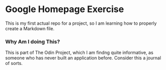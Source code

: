 # Google Homepage Exercise
This is my first actual repo for a project, so I am learning how to properly create a Markdown file. 

### Why Am I doing This? 
This is part of The Odin Project, which I am findng quite informative, as someone who has never built an application before.  Consider this a journal of sorts.  
